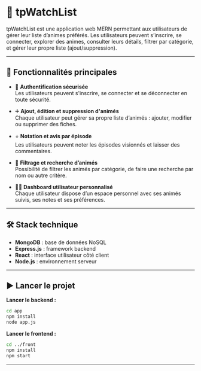 # 🎥 tpWatchList

tpWatchList est une application web MERN permettant aux utilisateurs de gérer leur liste d’animes préférés. Les utilisateurs peuvent s’inscrire, se connecter, explorer des animes, consulter leurs détails, filtrer par catégorie, et gérer leur propre liste (ajout/suppression).

---

## 🚀 Fonctionnalités principales

- 🔐 **Authentification sécurisée**  
  Les utilisateurs peuvent s'inscrire, se connecter et se déconnecter en toute sécurité.

- ➕ **Ajout, édition et suppression d'animés**  
  Chaque utilisateur peut gérer sa propre liste d’animés : ajouter, modifier ou supprimer des fiches.

- ⭐ **Notation et avis par épisode**  
  Les utilisateurs peuvent noter les épisodes visionnés et laisser des commentaires.

- 🔎 **Filtrage et recherche d’animés**  
  Possibilité de filtrer les animés par catégorie, de faire une recherche par nom ou autre critère.

- 🧑‍💻 **Dashboard utilisateur personnalisé**  
  Chaque utilisateur dispose d’un espace personnel avec ses animés suivis, ses notes et ses préférences.

---

## 🛠️ Stack technique

- **MongoDB** : base de données NoSQL
- **Express.js** : framework backend
- **React** : interface utilisateur côté client
- **Node.js** : environnement serveur

---

## ▶️ Lancer le projet

**Lancer le backend :**

```bash
cd app
npm install
node app.js
```

**Lancer le frontend :**

```bash
cd ../front
npm install
npm start
```

---


